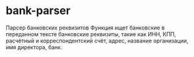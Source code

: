 # bank-parser
Парсер банковских реквизитов
Функция ищет банковские в переданном тексте банковские реквизиты, такие как ИНН, КПП, расчётный и корреспондентский счёт,
адрес, название организации, имя директора, банк.
